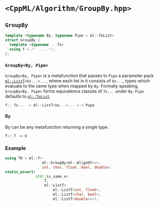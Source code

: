 # `<CppML/Algorithm/GroupBy.hpp>`

## `GroupBy`

```c++
template <typename By, typename Pipe = ml::ToList>
struct GroupBy {
  template <typename ...Ts>
  using f = /* .... */;
};
```
### `GroupBy<By, Pipe>`

`GroupBy<By, Pipe>` is a metafunction that passes to `Pipe` a parameter pack [`ml::ListT`](../Vocabulary/List.md)`<Us...>...`, where each list in it consists of `Us...`, types which evaluate to the same type when mapped by `By`. Formally speaking, `GroupBy<By, Pipe>` forms equivalence classes of `Ts...` under `By`. `Pipe` defaults to [`ml::ToList`](../Functional/ToList.md).

```c++
f:: Ts... -> ml::ListT<Us...>... >-> Pipe
```

#### By

By can be any metafunction returning a single type.
```
f:: T -> U
```

### Example

```c++
using T0 = ml::f<
                 ml::GroupBy<ml::AlignOf<>>,
                 int, char, float, bool, double>;
static_assert(
              std::is_same_v<
                  T,
                  ml::ListT<
                      ml::ListT<int, float>,
                      ml::ListT<char, bool>,
                      ml::ListT<double>>>);
```
